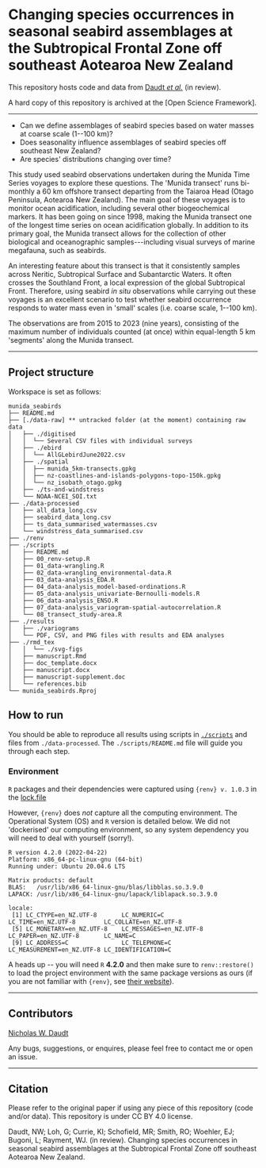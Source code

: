 # Changing species occurrences in seasonal seabird assemblages at the Subtropical Frontal Zone off southeast Aotearoa New Zealand

This repository hosts code and data from [Daudt *et al.*](https://github.com/nwdaudt/munida_seabirds/tree/main?tab=readme-ov-file#citation) (in review).

A hard copy of this repository is archived at the [Open Science Framework].

***
- Can we define assemblages of seabird species based on water masses at coarse scale (1--100 km)?
- Does seasonality influence assemblages of seabird species off southeast New Zealand?
- Are species' distributions changing over time?

This study used seabird observations undertaken during the Munida Time Series voyages to explore these questions. The 'Munida transect' runs bi-monthly a 60 km offshore transect departing from the Taiaroa Head (Otago Peninsula, Aotearoa New Zealand). The main goal of these voyages is to monitor ocean acidification, including several other biogeochemical markers. It has been going on since 1998, making the Munida transect one of the longest time series on ocean acidification globally. In addition to its primary goal, the Munida transect allows for the collection of other biological and oceanographic samples---including visual surveys of marine megafauna, such as seabirds.

An interesting feature about this transect is that it consistently samples across Neritic, Subtropical Surface and Subantarctic Waters. It often crosses the Southland Front, a local expression of the global Subtropical Front. Therefore, using seabird *in situ* observations while carrying out these voyages is an excellent scenario to test whether seabird occurrence responds to water mass even in 'small' scales (i.e. coarse scale, 1--100 km).

The observations are from 2015 to 2023 (nine years), consisting of the maximum number of individuals counted (at once) within equal-length 5 km 'segments' along the Munida transect.

***

## Project structure

Workspace is set as follows:

```shell
munida_seabirds
├── README.md
├── [./data-raw] ** untracked folder (at the moment) containing raw data
│   ├── ./digitised
│   │  └── Several CSV files with individual surveys
│   ├── ./ebird
│   │  └── AllGLebirdJune2022.csv
│   ├── ./spatial
│   │  ├── munida_5km-transects.gpkg
│   │  ├── nz-coastlines-and-islands-polygons-topo-150k.gpkg
│   │  └── nz_isobath_otago.gpkg
│   ├── ./ts-and-windstress
│   └── NOAA-NCEI_SOI.txt
├── ./data-processed
│   ├── all_data_long.csv
│   ├── seabird_data_long.csv
│   ├── ts_data_summarised_watermasses.csv
│   └── windstress_data_summarised.csv
├── ./renv
├── ./scripts
│   ├── README.md
│   ├── 00_renv-setup.R
│   ├── 01_data-wrangling.R
│   ├── 02_data-wrangling_environmental-data.R
│   ├── 03_data-analysis_EDA.R
│   ├── 04_data-analysis_model-based-ordinations.R
│   ├── 05_data-analysis_univariate-Bernoulli-models.R
│   ├── 06_data-analysis_ENSO.R
│   ├── 07_data-analysis_variogram-spatial-autocorrelation.R
│   └── 08_transect_study-area.R
├── ./results
│   ├── ./variograms
│   └── PDF, CSV, and PNG files with results and EDA analyses
├── ./rmd_tex
│   │  └── ./svg-figs
│   ├── manuscript.Rmd
│   ├── doc_template.docx
│   ├── manuscript.docx
│   ├── manuscript-supplement.doc
│   └── references.bib
└── munida_seabirds.Rproj
```

## How to run

You should be able to reproduce all results using scripts in [`./scripts`](https://github.com/nwdaudt/munida_seabirds/tree/main/scripts) and files from `./data-processed`. The `./scripts/README.md` file will guide you through each step.

### Environment

`R` packages and their dependencies were captured using `{renv} v. 1.0.3` in the [lock.file](https://github.com/nwdaudt/munida_seabirds/blob/main/renv.lock)

However, `{renv}` does *not* capture all the computing environment. The Operational System (OS) and `R` version is detailed below. We did not 'dockerised' our computing environment, so any system dependency you will need to deal with yourself (sorry!).

```shell
R version 4.2.0 (2022-04-22)
Platform: x86_64-pc-linux-gnu (64-bit)
Running under: Ubuntu 20.04.6 LTS

Matrix products: default
BLAS:   /usr/lib/x86_64-linux-gnu/blas/libblas.so.3.9.0
LAPACK: /usr/lib/x86_64-linux-gnu/lapack/liblapack.so.3.9.0

locale:
 [1] LC_CTYPE=en_NZ.UTF-8       LC_NUMERIC=C               LC_TIME=en_NZ.UTF-8        LC_COLLATE=en_NZ.UTF-8
 [5] LC_MONETARY=en_NZ.UTF-8    LC_MESSAGES=en_NZ.UTF-8    LC_PAPER=en_NZ.UTF-8       LC_NAME=C             
 [9] LC_ADDRESS=C               LC_TELEPHONE=C             LC_MEASUREMENT=en_NZ.UTF-8 LC_IDENTIFICATION=C 
```

A heads up -- you will need `R` **4.2.0** and then make sure to `renv::restore()` to load the project environment with the same package versions as ours (if you are not familiar with `{renv}`, see [their website](https://rstudio.github.io/renv/articles/renv.html)). 

***
## Contributors

[Nicholas W. Daudt](https://github.com/nwdaudt)

Any bugs, suggestions, or enquires, please feel free to contact me or open an issue.

***
## Citation

Please refer to the original paper if using any piece of this repository (code and/or data). This repository is under CC BY 4.0 license.

Daudt, NW; Loh, G; Currie, KI; Schofield, MR; Smith, RO; Woehler, EJ; Bugoni, L; Rayment, WJ. (in review). Changing species occurrences in seasonal seabird assemblages at the Subtropical Frontal Zone off southeast Aotearoa New Zealand.
